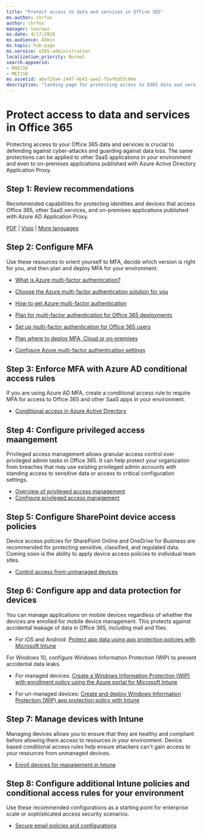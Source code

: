 ```yaml
---
title: "Protect access to data and services in Office 365"
ms.author: chrfox
author: chrfox
manager: laurawi
ms.date: 4/17/2018
ms.audience: Admin
ms.topic: hub-page
ms.service: o365-administration
localization_priority: Normal
search.appverid: 
- MOE150
- MET150
ms.assetid: a6ef28a4-2447-4b43-aae2-f5af6d53c68e
description: "landing page for protecting access to O365 data and services"
---
```


# Protect access to data and services in Office 365

Protecting access to your Office 365 data and services is crucial to defending against cyber-attacks and guarding against data loss. The same protections can be applied to other SaaS applications in your environment and even to on-premises applications published with Azure Active Directory Application Proxy.
  
## Step 1: Review recommendations

Recommended capabilities for protecting identities and devices that access Office 365, other SaaS services, and on-premises applications published with Azure AD Application Proxy.
  
[PDF](https://go.microsoft.com/fwlink/p/?linkid=841656) | [Visio](https://go.microsoft.com/fwlink/p/?linkid=841657) | [More languages](https://www.microsoft.com/download/details.aspx?id=55032)
  
## Step 2: Configure MFA

Use these resources to orient yourself to MFA, decide which version is right for you, and then plan and deploy MFA for your environment.
  
- [What is Azure multi-factor authentication?](https://docs.microsoft.com/azure/multi-factor-authentication/multi-factor-authentication)
    
- [Choose the Azure multi-factor authentication solution for you](https://docs.microsoft.com/azure/multi-factor-authentication/multi-factor-authentication-get-started)
    
- [How to get Azure multi-factor authentication](https://docs.microsoft.com/azure/multi-factor-authentication/multi-factor-authentication-versions-plans)
    
- [Plan for multi-factor authentication for Office 365 deployments](https://support.office.com/article/043807b2-21db-4d5c-b430-c8a6dee0e6ba)
    
- [Set up multi-factor authentication for Office 365 users](https://support.office.com/article/8f0454b2-f51a-4d9c-bcde-2c48e41621c6)
    
- [Plan where to deploy MFA, Cloud or on-premises](https://docs.microsoft.com/azure/multi-factor-authentication/multi-factor-authentication-get-started)
    
- [Configure Azure multi-factor authentication settings](https://docs.microsoft.com/azure/multi-factor-authentication/multi-factor-authentication-whats-next)
    
## Step 3: Enforce MFA with Azure AD conditional access rules

If you are using Azure AD MFA, create a conditional access rule to require MFA for access to Office 365 and other SaaS apps in your environment.
  
- [Conditional access in Azure Active Directory](https://docs.microsoft.com/azure/active-directory/active-directory-conditional-access-azure-portal)
    
## Step 4: Configure privileged access maangement

Privileged access management allows granular access control over privileged admin tasks in Office 365.  It can help protect your organization from breaches that may use existing privileged admin accounts with standing access to sensitive data or access to critical configuration settings.

- [Overview of privileged access management](privileged-access-managment-overview.md)
- [Configure privileged access management](privileged-access-management-configuration.md)

## Step 5: Configure SharePoint device access policies

Device access policies for SharePoint Online and OneDrive for Business are recommended for protecting sensitive, classified, and regulated data. Coming soon is the ability to apply device access policies to individual team sites.
  
- [Control access from unmanaged devices](https://support.office.com/article/Control-access-from-unmanaged-devices-5ae550c4-bd20-4257-847b-5c20fb053622?ui=en-US&amp;rs=en-US&amp;ad=US)
    
## Step 6: Configure app and data protection for devices

You can manage applications on mobile devices regardless of whether the devices are enrolled for mobile device management. This protects against accidental leakage of data in Office 365, including mail and files.
  
- For iOS and Android: [Protect app data using app protection policies with Microsoft Intune](https://docs.microsoft.com/intune-classic/deploy-use/protect-app-data-using-mobile-app-management-policies-with-microsoft-intune)
    
For Windows 10, configure Windows Information Protection (WIP) to prevent accidental data leaks.
  
- For managed devices: [Create a Windows Information Protection (WIP) with enrollment policy using the Azure portal for Microsoft Intune](https://docs.microsoft.com/windows/threat-protection/windows-information-protection/create-wip-policy-using-intune-azure)
    
- For un-managed devices: [Create and deploy Windows Information Protection (WIP) app protection policy with Intune](https://docs.microsoft.com/intune/windows-information-protection-policy-create)
    
## Step 7: Manage devices with Intune

Managing devices allows you to ensure that they are healthy and compliant before allowing them access to resources in your environment. Device based conditional access rules help ensure attackers can't gain access to your resources from unmanaged devices.
  
- [Enroll devices for management in Intune](https://docs.microsoft.com/intune-classic/deploy-use/enroll-devices-in-microsoft-intune)
    
## Step 8: Configure additional Intune policies and conditional access rules for your environment

Use these recommended configurations as a starting point for enterprise scale or sophisticated access security scenarios.
  
- [Secure email policies and configurations](https://docs.microsoft.com/azure/active-directory/secure-email-introduction)
    


